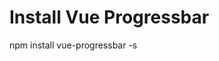 <script>
    export default {
        data(){
            return {                
                query: '',
                field: 'name',
                customers: [],
                form : new Form({
                    id :'',
                    name: '',
                    phone: '',
                    email: '',
                    address:''
                }),
                pagination: {
                    current_page : 1,
                }
            }
        },
        watch: {
            query:function (newData, oldData){ 
                if(newData === ''){
                    this.getCustomer();
                }else{
                    this.serachCustomer();
                }
            }
        },
        mounted() {
            // console.log('Component mounted.')
            this.getCustomer();
        },
        methods: {
            getCustomer(){
                this.$Progress.start()
                axios.get('/api/customers?page='+this.pagination.current_page)
                .then( response => {
                    this.customers = response.data.data
                    this.pagination = response.data.meta
                    this.$Progress.finish()
                })
                .catch( e => {
                    console.log(e)
                    this.$Progress.fail()
                })
            },
            createCustomerModal(){
                this.form.reset()
                this.form.clear()
                $('#customerModal').modal('show')
                // this.$snotify.success("Success")
            },
            storeCustomer(){
                this.$Progress.start()
                this.form.busy =true
                this.form.post('/api/customers')
                .then(response => {
                    
                    $('#customerModal').modal('hide')
                    this.getCustomer()
                    if(this.form.successful){
                        this.$Progress.finish()
                        this.$snotify.success('Customer Added Successfully!','Success')
                    }else{
                        this.$Progress.fail()
                        this.$snotify.error('Something Went Wrong!','Error')
                    }
                }).catch(e=>{
                    this.$Progress.fail()
                    console.log(e)
                })
            },
            customerDetails(){
                this.$snotify.success('Success!')
            },
            serachCustomer(){
                this.$Progress.start()
                axios.get('/api/search/customers/'+this.field+'/'+this.query+'?page='+this.pagination.current_page)
                .then( response => {
                    this.customers = response.data.data
                    this.pagination = response.data.meta
                    this.$Progress.finish()
                    // this.$snotify.success("Data Search")
                })
                .catch( e => {
                    console.log(e)
                    this.$Progress.fail()
                })
            }
        }
    }
</script>

Install Vue Progressbar
=========================
npm install vue-progressbar -s

